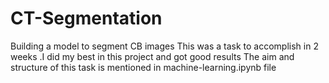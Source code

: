# CT-Segmentation
Building a model to segment CB images 
This was a task to accomplish in 2 weeks .I did my best in this project and got good results
The aim and structure of this task is mentioned in machine-learning.ipynb file
